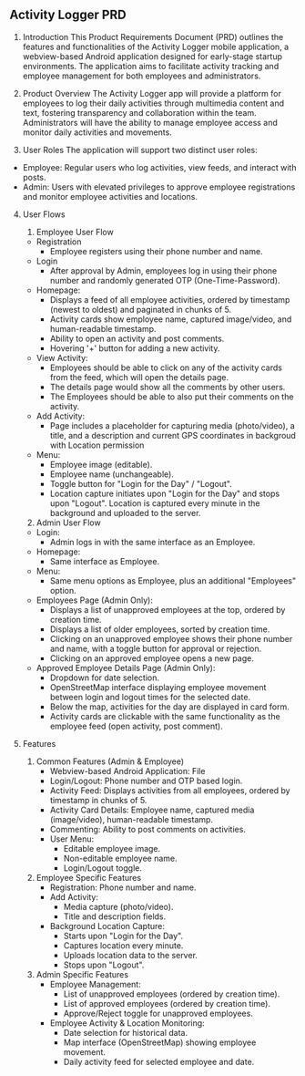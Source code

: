 ## Activity Logger PRD

1. Introduction
This Product Requirements Document (PRD) outlines the features and functionalities of the Activity Logger mobile application, a webview-based Android application designed for early-stage startup environments. The application aims to facilitate activity tracking and employee management for both employees and administrators.

2. Product Overview
The Activity Logger app will provide a platform for employees to log their daily activities through multimedia content and text, fostering transparency and collaboration within the team. Administrators will have the ability to manage employee access and monitor daily activities and movements.

3. User Roles
The application will support two distinct user roles:
* Employee: Regular users who log activities, view feeds, and interact with posts.
* Admin: Users with elevated privileges to approve employee registrations and monitor employee activities and locations.

4. User Flows
    1.  Employee User Flow
    *   Registration
        *   Employee registers using their phone number and name.
    *   Login
        *   After approval by Admin, employees log in using their phone number and randomly generated OTP (One-Time-Password).
    *   Homepage:
        *   Displays a feed of all employee activities, ordered by timestamp (newest to oldest) and paginated in chunks of 5.
        *   Activity cards show employee name, captured image/video, and human-readable timestamp.
        *   Ability to open an activity and post comments.
        *   Hovering '+' button for adding a new activity.
    *   View Activity:
        *   Employees should be able to click on any of the activity cards from the feed, which will open the details page.
        *   The details page would show all the comments by other users.
        *   The Employees should be able to also put their comments on the activity.
    *   Add Activity:
        *   Page includes a placeholder for capturing media (photo/video), a title, and a description and current GPS coordinates in backgroud with Location permission 
    *   Menu:
        *   Employee image (editable).
        *   Employee name (unchangeable).
        *   Toggle button for "Login for the Day" / "Logout".
        *   Location capture initiates upon "Login for the Day" and stops upon "Logout". Location is captured every minute in the background and uploaded to the server.
    2.  Admin User Flow
    *   Login:
        *   Admin logs in with the same interface as an Employee.
    *   Homepage:
        *   Same interface as Employee.
    *   Menu:
        *   Same menu options as Employee, plus an additional "Employees" option.
    *   Employees Page (Admin Only):
        *   Displays a list of unapproved employees at the top, ordered by creation time.
        *   Displays a list of older employees, sorted by creation time.
        *   Clicking on an unapproved employee shows their phone number and name, with a toggle button for approval or rejection.
        *   Clicking on an approved employee opens a new page.
    *   Approved Employee Details Page (Admin Only):
        *   Dropdown for date selection.
        *   OpenStreetMap interface displaying employee movement between login and logout times for the selected date.
        *   Below the map, activities for the day are displayed in card form.
        *   Activity cards are clickable with the same functionality as the employee feed (open activity, post comment).

5. Features
    1.  Common Features (Admin & Employee)
        *   Webview-based Android Application: File
        *   Login/Logout: Phone number and OTP based login.
        *   Activity Feed: Displays activities from all employees, ordered by timestamp in chunks of 5.
        *   Activity Card Details: Employee name, captured media (image/video), human-readable timestamp.
        *   Commenting: Ability to post comments on activities.
        *   User Menu:
            *   Editable employee image.
            *   Non-editable employee name.
            *   Login/Logout toggle.
    2.  Employee Specific Features
        *   Registration: Phone number and name.
        *   Add Activity:
            *   Media capture (photo/video).
            *   Title and description fields.
        *   Background Location Capture:
            *   Starts upon "Login for the Day".
            *   Captures location every minute.
            *   Uploads location data to the server.
            *   Stops upon "Logout".
    3.  Admin Specific Features
        *   Employee Management:
            *   List of unapproved employees (ordered by creation time).
            *   List of approved employees (ordered by creation time).
            *   Approve/Reject toggle for unapproved employees.
        *   Employee Activity & Location Monitoring:
            *   Date selection for historical data.
            *   Map interface (OpenStreetMap) showing employee movement.
            *   Daily activity feed for selected employee and date.
